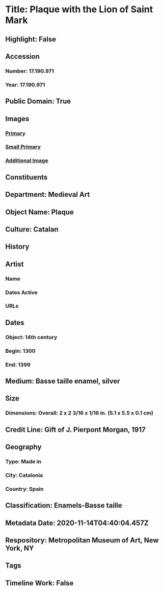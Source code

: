 # Title: Plaque with the Lion of Saint Mark
## Highlight: False
## Accession
### Number: 17.190.971
### Year: 17.190.971
## Public Domain: True
## Images
### [Primary](https://images.metmuseum.org/CRDImages/md/original/sf17-190-971s1.jpg)
### [Small Primary](https://images.metmuseum.org/CRDImages/md/web-large/sf17-190-971s1.jpg)
### [Additional Image](https://images.metmuseum.org/CRDImages/md/original/sf17-190-971s2.jpg)
## Constituents
## Department: Medieval Art
## Object Name: Plaque
## Culture: Catalan
## History
## Artist
### Name
### Dates Active
### URLs
## Dates
### Object: 14th century
### Begin: 1300
### End: 1399
## Medium: Basse taille enamel, silver
## Size
### Dimensions: Overall: 2 x 2 3/16 x 1/16 in. (5.1 x 5.5 x 0.1 cm)
## Credit Line: Gift of J. Pierpont Morgan, 1917
## Geography
### Type: Made in
### City: Catalonia
### Country: Spain
## Classification: Enamels-Basse taille
## Metadata Date: 2020-11-14T04:40:04.457Z
## Respository: Metropolitan Museum of Art, New York, NY
## Tags
## Timeline Work: False
